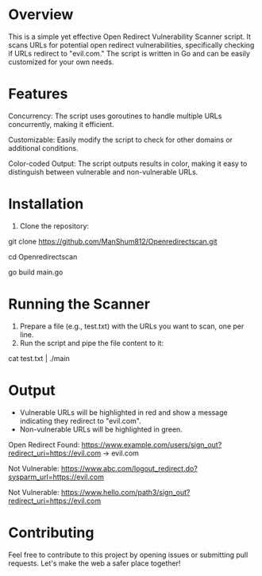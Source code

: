 # Overview
This is a simple yet effective Open Redirect Vulnerability Scanner script. It scans URLs for potential open redirect vulnerabilities, specifically checking if URLs redirect to "evil.com." The script is written in Go and can be easily customized for your own needs.

# Features
Concurrency: The script uses goroutines to handle multiple URLs concurrently, making it efficient.

Customizable: Easily modify the script to check for other domains or additional conditions.

Color-coded Output: The script outputs results in color, making it easy to distinguish between vulnerable and non-vulnerable URLs.

# Installation
1. Clone the repository:

git clone https://github.com/ManShum812/Openredirectscan.git

cd Openredirectscan

go build main.go

# Running the Scanner
1. Prepare a file (e.g., test.txt) with the URLs you want to scan, one per line.
3. Run the script and pipe the file content to it:

cat test.txt | ./main

# Output
- Vulnerable URLs will be highlighted in red and show a message indicating they redirect to "evil.com".
- Non-vulnerable URLs will be highlighted in green.

Open Redirect Found: https://www.example.com/users/sign_out?redirect_uri=https://evil.com -> evil.com

Not Vulnerable: https://www.abc.com/logout_redirect.do?sysparm_url=https://evil.com

Not Vulnerable: https://www.hello.com/path3/sign_out?redirect_uri=https://evil.com



# Contributing
Feel free to contribute to this project by opening issues or submitting pull requests. Let's make the web a safer place together!
